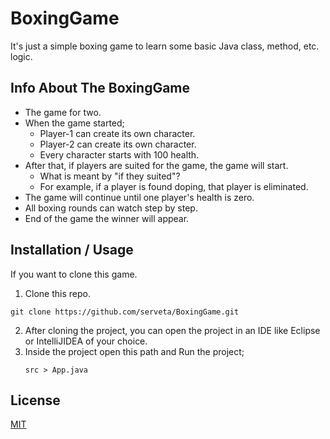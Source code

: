 # BoxingGame
It's just a simple boxing game to learn some basic Java class, method, etc. logic.

## Info About The BoxingGame
* The game for two.
* When the game started;
    * Player-1 can create its own character.
    * Player-2 can create its own character.
    * Every character starts with 100 health.
* After that, if players are suited for the game, the game will start.
    * What is meant by "if they suited"?
    * For example, if a player is found doping, that player is eliminated.
* The game will continue until one player's health is zero.
* All boxing rounds can watch step by step.
* End of the game the winner will appear.

## Installation / Usage
If you want to clone this game.
1. Clone this repo.
````
git clone https://github.com/serveta/BoxingGame.git
````
2. After cloning the project, you can open the project in an IDE like Eclipse or IntelliJIDEA of your choice.
3. Inside the project open this path and Run the project;
    ````
    src > App.java
    ````

## License
[MIT](https://choosealicense.com/licenses/mit/)